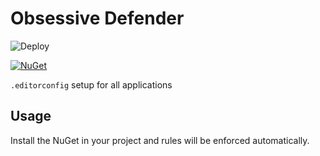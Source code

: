 # Obsessive Defender

![Deploy](https://github.com/Modest-as/obsessive-defender/workflows/Deploy/badge.svg)

[![NuGet](https://img.shields.io/nuget/v/Obsessive.Defender.svg)](https://www.nuget.org/packages/Obsessive.Defender)

`.editorconfig` setup for all applications

## Usage

Install the NuGet in your project and rules will be enforced automatically.